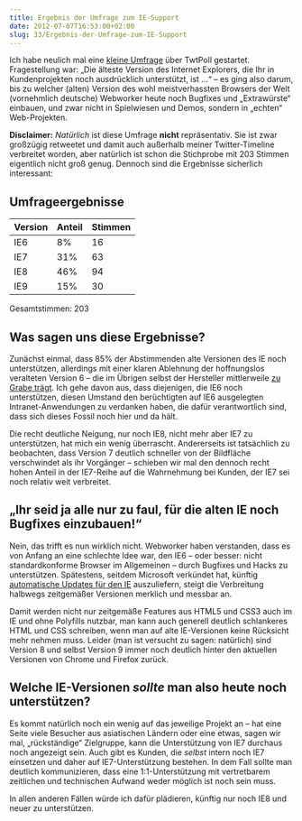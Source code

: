 ```yaml
---
title: Ergebnis der Umfrage zum IE-Support
date: 2012-07-07T16:53:00+02:00
slug: 33/Ergebnis-der-Umfrage-zum-IE-Support
---
```


Ich habe neulich mal eine [kleine Umfrage](http://twtpoll.com/zzms07) über TwtPoll gestartet. Fragestellung war: „Die älteste Version des Internet Explorers, die Ihr in Kundenprojekten noch ausdrücklich unterstützt, ist …“ – es ging also darum, bis zu welcher (alten) Version des wohl meistverhassten Browsers der Welt (vornehmlich deutsche) Webworker heute noch Bugfixes und „Extrawürste“ einbauen, und zwar nicht in Spielwiesen und Demos, sondern in „echten“ Web\-Projekten.

**Disclaimer:** _Natürlich_ ist diese Umfrage **nicht** repräsentativ. Sie ist zwar großzügig retweetet und damit auch außerhalb meiner Twitter-Timeline verbreitet worden, aber natürlich ist schon die Stichprobe mit 203 Stimmen eigentlich nicht groß genug. Dennoch sind die Ergebnisse sicherlich interessant:

## Umfrageergebnisse

| Version | Anteil | Stimmen |
| ------- | ------ | ------- |
| IE6     | 8%     | 16      |
| IE7     | 31%    | 63      |
| IE8     | 46%    | 94      |
| IE9     | 15%    | 30      |

Gesamtstimmen: 203

## Was sagen uns diese Ergebnisse?

Zunächst einmal, dass 85% der Abstimmenden alte Versionen des IE noch unterstützen, allerdings mit einer klaren Ablehnung der hoffnungslos veralteten Version 6 – die im Übrigen selbst der Hersteller mittlerweile [zu Grabe trägt](http://www.ie6countdown.com). Ich gehe davon aus, dass diejenigen, die IE6 noch unterstützen, diesen Umstand den berüchtigten auf IE6 ausgelegten Intranet-Anwendungen zu verdanken haben, die dafür verantwortlich sind, dass sich dieses Fossil noch hier und da hält.

Die recht deutliche Neigung, nur noch IE8, nicht mehr aber IE7 zu unterstützen, hat mich ein wenig überrascht. Andererseits ist tatsächlich zu beobachten, dass Version 7 deutlich schneller von der Bildfläche verschwindet als ihr Vorgänger – schieben wir mal den dennoch recht hohen Anteil in der IE7-Reihe auf die Wahrnehmung bei Kunden, der IE7 sei noch relativ weit verbreitet.

## „Ihr seid ja alle nur zu faul, für die alten IE noch Bugfixes einzubauen!“

Nein, das trifft es nun wirklich nicht. Webworker haben verstanden, dass es von Anfang an eine schlechte Idee war, den IE6 – oder besser: nicht standardkonforme Browser im Allgemeinen – durch Bugfixes und Hacks zu unterstützen. Spätestens, seitdem Microsoft verkündet hat, künftig [automatische Updates für den IE](http://windowsteamblog.com/ie/b/ie/archive/2011/12/15/ie-to-start-automatic-upgrades-across-windows-xp-windows-vista-and-windows-7.aspx) auszuliefern, steigt die Verbreitung halbwegs zeitgemäßer Versionen merklich und messbar an.

Damit werden nicht nur zeitgemäße Features aus HTML5 und CSS3 auch im IE und ohne Polyfills nutzbar, man kann auch generell deutlich schlankeres HTML und CSS schreiben, wenn man auf alte IE-Versionen keine Rücksicht mehr nehmen muss. Leider (man ist versucht zu sagen: natürlich) sind Version 8 und selbst Version 9 immer noch deutlich hinter den aktuellen Versionen von Chrome und Firefox zurück.

## Welche IE-Versionen _sollte_ man also heute noch unterstützen?

Es kommt natürlich noch ein wenig auf das jeweilige Projekt an – hat eine Seite viele Besucher aus asiatischen Ländern oder eine etwas, sagen wir mal, „rückständige“ Zielgruppe, kann die Unterstützung von IE7 durchaus noch angezeigt sein. Auch gibt es Kunden, die _selbst_ intern noch IE7 einsetzen und daher auf IE7-Unterstützung bestehen. In dem Fall sollte man deutlich kommunizieren, dass eine 1:1-Unterstützung mit vertretbarem zeitlichen und technischen Aufwand weder möglich ist noch sein muss.

In allen anderen Fällen würde ich dafür plädieren, künftig nur noch IE8 und neuer zu unterstützen.
